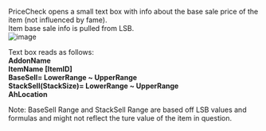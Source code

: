 PriceCheck opens a small text box with info about the base sale price of the item (not influenced by fame).<br>
Item base sale info is pulled from LSB. <br>
![image](https://github.com/user-attachments/assets/404583cf-764c-4da2-aa56-2ca7127bb80f)<br>

Text box reads as follows:<br>
<strong>
AddonName<br>
ItemName [ItemID]<br>
BaseSell= LowerRange ~ UpperRange<br>
StackSell(StackSize)= LowerRange ~ UpperRange<br>
AhLocation<br>
</strong>

Note: BaseSell Range and StackSell Range are based off LSB values and formulas and might not reflect the ture value of the item in question.
